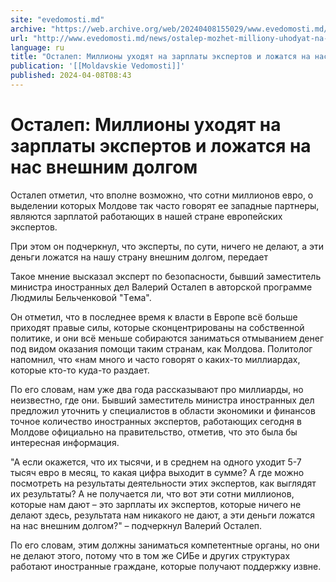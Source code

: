 ```yaml
---
site: "evedomosti.md"
archive: "https://web.archive.org/web/20240408155029/www.evedomosti.md/news/ostalep-mozhet-milliony-uhodyat-na-zarplaty-ekspertov-i-deng"
url: "http://www.evedomosti.md/news/ostalep-mozhet-milliony-uhodyat-na-zarplaty-ekspertov-i-deng"
language: ru
title: "Осталеп: Миллионы уходят на зарплаты экспертов и ложатся на нас внешним долгом"
publication: '[[Moldavskie Vedomosti]]'
published: 2024-04-08T08:43
---
```


# Осталеп: Миллионы уходят на зарплаты экспертов и ложатся на нас внешним долгом

Осталеп отметил, что вполне возможно, что сотни миллионов евро, о выделении которых Молдове так часто говорят ее западные партнеры, являются зарплатой работающих в нашей стране европейских экспертов.

При этом он подчеркнул, что эксперты, по сути, ничего не делают, а эти деньги ложатся на нашу страну внешним долгом, передает

Такое мнение высказал эксперт по безопасности, бывший заместитель министра иностранных дел Валерий Осталеп в авторской программе Людмилы Бельченковой "Tема".

Он отметил, что в последнее время к власти в Европе всё больше приходят правые силы, которые сконцентрированы на собственной политике, и они всё меньше собираются заниматься отмыванием денег под видом оказания помощи таким странам, как Молдова. Политолог напомнил, что «нам много и часто говорят о каких-то миллиардах, которые кто-то куда-то раздает.

По его словам, нам уже два года рассказывают про миллиарды, но неизвестно, где они. Бывший заместитель министра иностранных дел предложил уточнить у специалистов в области экономики и финансов точное количество иностранных экспертов, работающих сегодня в Молдове официально на правительство, отметив, что это была бы интересная информация.

"А если окажется, что их тысячи, и в среднем на одного уходит 5-7 тысяч евро в месяц, то какая цифра выходит в сумме? А где можно посмотреть на результаты деятельности этих экспертов, как выглядят их результаты? А не получается ли, что вот эти сотни миллионов, которые нам дают – это зарплаты их экспертов, которые ничего не делают здесь, результата нам никакого не дают, а эти деньги ложатся на нас внешним долгом?" – подчеркнул Валерий Осталеп.

По его словам, этим должны заниматься компетентные органы, но они не делают этого, потому что в том же СИБе и других структурах работают иностранные граждане, которые получают поддержку извне.